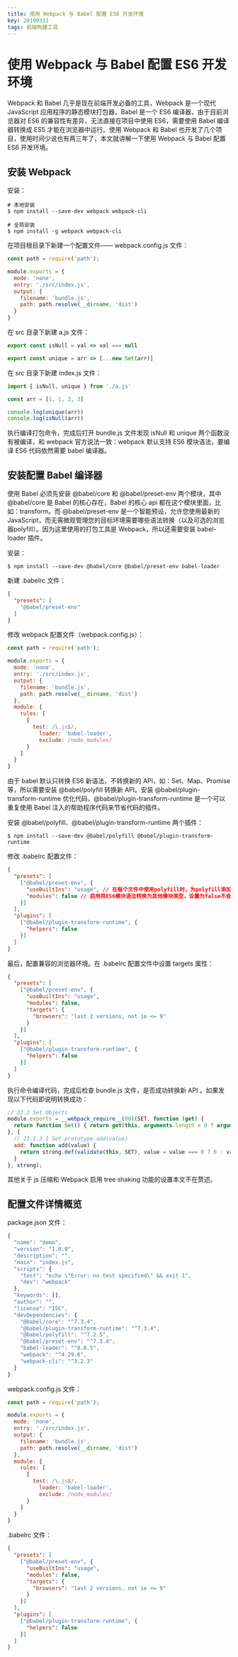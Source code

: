 ```yaml
---
title: 使用 Webpack 与 Babel 配置 ES6 开发环境
key: 20190311
tags: 前端构建工具
---
```


# 使用 Webpack 与 Babel 配置 ES6 开发环境

Webpack 和 Babel 几乎是现在前端开发必备的工具，Webpack 是一个现代 JavaScript 应用程序的静态模块打包器，Babel 是一个 ES6 编译器，由于目前浏览器对 ES6 的兼容性有差异，无法直接在项目中使用 ES6，需要使用 Babel 编译器转换成 ES5 才能在浏览器中运行。使用 Webpack 和 Babel 也开发了几个项目，使用时间少说也有两三年了，本文就讲解一下使用 Webpack 与 Babel 配置 ES6 开发环境。

<!--more-->

## 安装 Webpack

安装：
```
# 本地安装
$ npm install --save-dev webpack webpack-cli

# 全局安装
$ npm install -g webpack webpack-cli
```

在项目根目录下新建一个配置文件—— webpack.config.js 文件：
```javascript
const path = require('path');

module.exports = {
  mode: 'none',
  entry: './src/index.js',
  output: {
    filename: 'bundle.js',
    path: path.resolve(__dirname, 'dist')
  }
}
```

在 src 目录下新建 a.js 文件：
```javascript
export const isNull = val => val === null

export const unique = arr => [...new Set(arr)]
```

在 src 目录下新建 index.js 文件：
```javascript
import { isNull, unique } from './a.js'

const arr = [1, 1, 2, 3]

console.log(unique(arr))
console.log(isNull(arr))
```

执行编译打包命令，完成后打开 bundle.js 文件发现 isNull 和 unique 两个函数没有被编译，和 webpack 官方说法一致：webpack 默认支持 ES6 模块语法，要编译 ES6 代码依然需要 babel 编译器。

## 安装配置 Babel 编译器

使用 Babel 必须先安装 @babel/core 和 @babel/preset-env 两个模块，其中 @babel/core 是 Babel 的核心存在，Babel 的核心 api 都在这个模块里面，比如：transform。而 @babel/preset-env 是一个智能预设，允许您使用最新的 JavaScript，而无需微观管理您的目标环境需要哪些语法转换（以及可选的浏览器polyfill）。因为这里使用的打包工具是 Webpack，所以还需要安装 babel-loader 插件。

安装：
```
$ npm install --save-dev @babel/core @babel/preset-env babel-loader
```

新建 .babelrc 文件：
```json
{
  "presets": [
    "@babel/preset-env"
  ]
}
```

修改 webpack 配置文件（webpack.config.js）：
```javascript
const path = require('path');

module.exports = {
  mode: 'none',
  entry: './src/index.js',
  output: {
    filename: 'bundle.js',
    path: path.resolve(__dirname, 'dist')
  },
  module: {
    rules: [
      {
        test: /\.js$/,
          loader: 'babel-loader',
          exclude: /node_modules/
      }
    ]
  }
}
```

由于 babel 默认只转换 ES6 新语法，不转换新的 API，如：Set、Map、Promise等，所以需要安装 @babel/polyfill 转换新 API。安装 @babel/plugin-transform-runtime 优化代码，@babel/plugin-transform-runtime 是一个可以重复使用 Babel 注入的帮助程序代码来节省代码的插件。

安装 @babel/polyfill、@babel/plugin-transform-runtime 两个插件：
```
$ npm install --save-dev @babel/polyfill @babel/plugin-transform-runtime
```

修改 .babelrc 配置文件：
```json
{
  "presets": [
    ["@babel/preset-env", {
      "useBuiltIns": "usage", // 在每个文件中使用polyfill时，为polyfill添加特定导入。利用捆绑器只加载一次相同的polyfill。
      "modules": false // 启用将ES6模块语法转换为其他模块类型，设置为false不会转换模块。
    }]
  ],
  "plugins": [
    ["@babel/plugin-transform-runtime", {
      "helpers": false
    }]
  ]
}
```

最后，配置兼容的浏览器环境。在 .babelrc 配置文件中设置 targets 属性：
```json
{
  "presets": [
    ["@babel/preset-env", {
      "useBuiltIns": "usage",
      "modules": false,
      "targets": {
        "browsers": "last 2 versions, not ie <= 9"
      }
    }]
  ],
  "plugins": [
    ["@babel/plugin-transform-runtime", {
      "helpers": false
    }]
  ]
}
```

执行命令编译代码，完成后检查 bundle.js 文件，是否成功转换新 API 。如果发现以下代码即说明转换成功：
```javascript
// 23.2 Set Objects
module.exports = __webpack_require__(80)(SET, function (get) {
  return function Set() { return get(this, arguments.length > 0 ? arguments[0] : undefined); };
}, {
  // 23.2.3.1 Set.prototype.add(value)
  add: function add(value) {
    return strong.def(validate(this, SET), value = value === 0 ? 0 : value, value);
  }
}, strong);
```

其他关于 js 压缩和 Webpack 启用 tree shaking 功能的设置本文不在赘述。

## 配置文件详情概览

package.json 文件：
```javascript
{
  "name": "demo",
  "version": "1.0.0",
  "description": "",
  "main": "index.js",
  "scripts": {
    "test": "echo \"Error: no test specified\" && exit 1",
    "dev": "webpack"
  },
  "keywords": [],
  "author": "",
  "license": "ISC",
  "devDependencies": {
    "@babel/core": "^7.3.4",
    "@babel/plugin-transform-runtime": "^7.3.4",
    "@babel/polyfill": "^7.2.5",
    "@babel/preset-env": "^7.3.4",
    "babel-loader": "^8.0.5",
    "webpack": "^4.29.6",
    "webpack-cli": "^3.2.3"
  }
}
```

webpack.config.js 文件：
```javascript
const path = require('path');

module.exports = {
  mode: 'none',
  entry: './src/index.js',
  output: {
    filename: 'bundle.js',
    path: path.resolve(__dirname, 'dist')
  },
  module: {
    rules: [
      {
        test: /\.js$/,
          loader: 'babel-loader',
          exclude: /node_modules/
      }
    ]
  }
}
```

.babelrc 文件：
```json
{
  "presets": [
    ["@babel/preset-env", {
      "useBuiltIns": "usage",
      "modules": false,
      "targets": {
        "browsers": "last 2 versions, not ie <= 9"
      }
    }]
  ],
  "plugins": [
    ["@babel/plugin-transform-runtime", {
      "helpers": false
    }]
  ]
}
```
